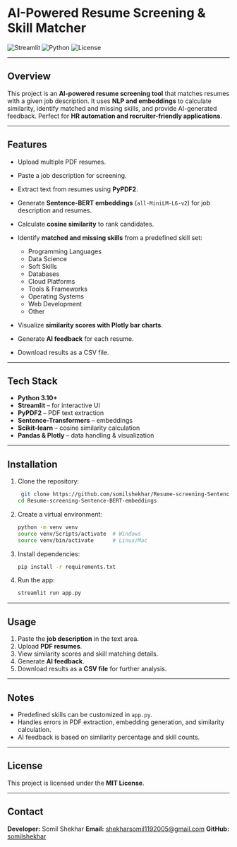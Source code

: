# AI-Powered Resume Screening & Skill Matcher

![Streamlit](https://img.shields.io/badge/Streamlit-App-orange)
![Python](https://img.shields.io/badge/Python-3.10-blue)
![License](https://img.shields.io/badge/License-MIT-green)

---

## Overview

This project is an **AI-powered resume screening tool** that matches resumes with a given job description. It uses **NLP and embeddings** to calculate similarity, identify matched and missing skills, and provide AI-generated feedback. Perfect for **HR automation and recruiter-friendly applications**.

---

## Features

* Upload multiple PDF resumes.
* Paste a job description for screening.
* Extract text from resumes using **PyPDF2**.
* Generate **Sentence-BERT embeddings** (`all-MiniLM-L6-v2`) for job description and resumes.
* Calculate **cosine similarity** to rank candidates.
* Identify **matched and missing skills** from a predefined skill set:

  * Programming Languages
  * Data Science
  * Soft Skills
  * Databases
  * Cloud Platforms
  * Tools & Frameworks
  * Operating Systems
  * Web Development
  * Other
* Visualize **similarity scores with Plotly bar charts**.
* Generate **AI feedback** for each resume.
* Download results as a CSV file.

---

## Tech Stack

* **Python 3.10+**
* **Streamlit** – for interactive UI
* **PyPDF2** – PDF text extraction
* **Sentence-Transformers** – embeddings
* **Scikit-learn** – cosine similarity calculation
* **Pandas & Plotly** – data handling & visualization

---

## Installation

1. Clone the repository:

   ```bash
    git clone https://github.com/somilshekhar/Resume-screening-Sentence-BERT-embeddings.git
   cd Resume-screening-Sentence-BERT-embeddings
   ```

2. Create a virtual environment:

   ```bash
   python -m venv venv
   source venv/Scripts/activate  # Windows
   source venv/bin/activate      # Linux/Mac
   ```

3. Install dependencies:

   ```bash
   pip install -r requirements.txt
   ```

4. Run the app:

   ```bash
   streamlit run app.py
   ```

---

## Usage

1. Paste the **job description** in the text area.
2. Upload **PDF resumes**.
3. View similarity scores and skill matching details.
4. Generate **AI feedback**.
5. Download results as a **CSV file** for further analysis.

---

## Notes

* Predefined skills can be customized in `app.py`.
* Handles errors in PDF extraction, embedding generation, and similarity calculation.
* AI feedback is based on similarity percentage and skill counts.

---

## License

This project is licensed under the **MIT License**.

---

## Contact

**Developer:** Somil Shekhar
**Email:** [shekharsomil1192005@gmail.com](mailto:shekharsomil1192005@gmail.com)
**GitHub:** [somilshekhar](https://github.com/somilshekhar)
